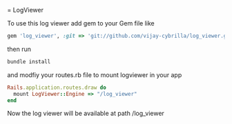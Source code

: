 = LogViewer

To use this log viewer 
add gem to your Gem file like
```ruby
gem 'log_viewer', :git => 'git://github.com/vijay-cybrilla/log_viewer.git'
```
then run

```ruby
bundle install
``` 

and modfiy your routes.rb file to mount logviewer in your app

```ruby
Rails.application.routes.draw do
  mount LogViewer::Engine => "/log_viewer"
end
```

Now the log viewer will be available at path /log_viewer